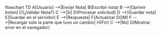 flowchart TD
  A[Usuario] -->|Enviar Nota| B(Escribir nota)
  B -->|Oprimir boton| C{¿Validar Nota?}
  C -->|Sí| D{Procesar solicitud}
  D -->|Guardar nota| E(Guardar en el servidor)
  E -->|Respuesta| F(Actualizar DOM)
  F -->|Recargar solo la parte que tuvo un cambio| H(Fin)
  C -->|No| G(Mostrar error en el navegador)